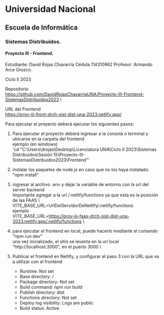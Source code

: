 # Universidad Nacional 
## Escuela de Informática 
### Sistemas Distribuidos.

#### Proyecto III - Frontend.

Estudiante: 
David Rojas Chavarría
Cédula
114310962
Profesor:
Armando Arce Orozco.

Ciclo II 2023

Repositorio \
	https://github.com/DavidRojasChavarriaUNA/Proyecto-III-Frontend-SistemasDistribuidos2023 \

URL del Frontend \
	https://proy-iii-front-drch-sist-dist-una-2023.netlify.app/

Para ejecutar el proyecto deberá ejecutar los siguientes pasos:

1. Para ejecutar el proyecto deberá ingresar a la consola o terminal y ubicarse en la carpeta del frontend \
	ejemplo (en windows)\
		 'cd "C:\Users\drojas\Desktop\Licenciatura UNA\Ciclo II 2023\Sistemas Distribuidos\Sesión 15\Proyecto-III-SistemasDistribuidos2023\Frontend"'

2. instalar los paquetes de node.js en caso que no los haya instalado. \
	"npm install"
	
3. ingresar al archivo .env y dejar la variable de entorno con la url del server backend \
	Importante agregar a la url /.netlify/functions ya que esta es la posición de las FAAS \ 
	VITE_BASE_URL=UrlDelServidorDeNetlify/.netlify/functions \
	ejemplo \
	VITE_BASE_URL=https://proy-iii-faas-drch-sist-dist-una-2023.netlify.app/.netlify/functions \

4. para ejecutar el frontend en local, puede hacerlo mediante el comando
	"npm run dev" \
	una vez inicializado, el sitio se levanta en la url local "http://localhost:3000", en el puerto 3000 \

5. Publicar el frontend en Netlify, y configurar el paso 3 con la URL que va a utilizar con el frontend
   - Runtime: Not set
   - Base directory: /
   - Package directory: Not set
   - Build command: npm run build
   - Publish directory: dist
   - Functions directory: Not set
   - Deploy log visibility: Logs are public
   - Build status: Active